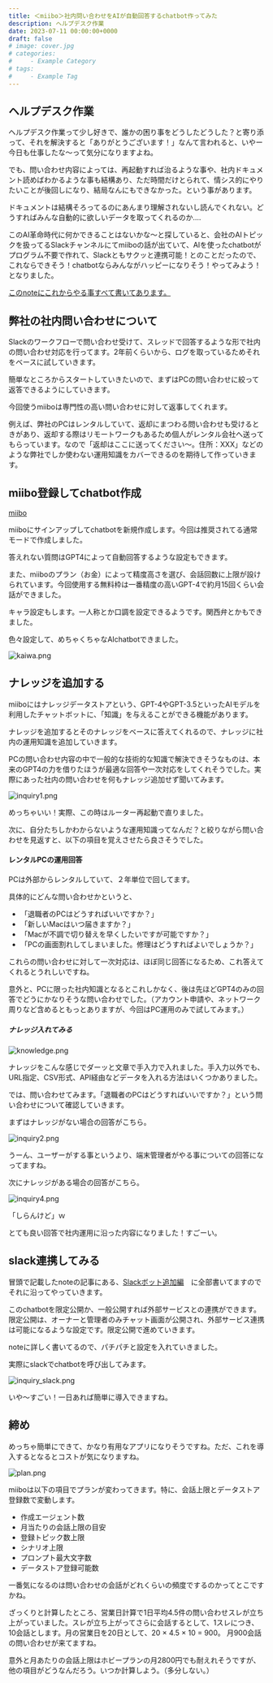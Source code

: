 ```yaml
---
title: ＜miibo＞社内問い合わせをAIが自動回答するchatbot作ってみた
description: ヘルプデスク作業
date: 2023-07-11 00:00:00+0000
draft: false
# image: cover.jpg
# categories:
#     - Example Category
# tags:
#     - Example Tag
---
```


## ヘルプデスク作業
ヘルプデスク作業って少し好きで、誰かの困り事をどうしたどうした？と寄り添って、それを解決すると「ありがとうございます！」なんて言われると、いやー今日も仕事したな～って気分になりますよね。

でも、問い合わせ内容によっては、再起動すれば治るような事や、社内ドキュメント読めばわかるような事も結構あり、ただ時間だけとられて、情シス的にやりたいことが後回しになり、結局なんにもできなかった。という事があります。

ドキュメントは結構そろってるのにあんまり理解されないし読んでくれない。どうすればみんな自動的に欲しいデータを取ってくれるのか....

このAI革命時代に何かできることはないかな～と探していると、会社のAIトピックを扱ってるSlackチャンネルにてmiiboの話が出ていて、AIを使ったchatbotがプログラム不要で作れて、Slackともサクッと連携可能！とのことだったので、これならできそう！chatbotならみんながハッピーになりそう！やってみよう！となりました。

[このnoteにこれからやる事すべて書いてあります。](https://note.com/makunugi/n/n2a393732cd36)

## 弊社の社内問い合わせについて
Slackのワークフローで問い合わせ受けて、スレッドで回答するような形で社内の問い合わせ対応を行ってます。2年前くらいから、ログを取っているためそれをベースに試していきます。

簡単なところからスタートしていきたいので、まずはPCの問い合わせに絞って返答できるようにしていきます。

今回使うmiiboは専門性の高い問い合わせに対して返事してくれます。

例えば、弊社のPCはレンタルしていて、返却にまつわる問い合わせも受けるときがあり、返却する際はリモートワークもあるため個人がレンタル会社へ送ってもらっています。なので「返却はここに送ってください～。住所：XXX」などのような弊社でしか使わない運用知識をカバーできるのを期待して作っていきます。


## miibo登録してchatbot作成

[miibo](https://miibo.jp/)

miiboにサインアップしてchatbotを新規作成します。今回は推奨されてる通常モードで作成しました。

答えれない質問はGPT4によって自動回答するような設定もできます。

また、miiboのプラン（お金）によって精度高さを選び、会話回数に上限が設けられています。今回使用する無料枠は一番精度の高いGPT-4で約月15回くらい会話ができました。

キャラ設定もします。一人称とか口調を設定できるようです。関西弁とかもできました。

色々設定して、めちゃくちゃなAIchatbotできました。

![kaiwa.png](kaiwa.png)

## ナレッジを追加する

miiboにはナレッジデータストアという、GPT-4やGPT-3.5といったAIモデルを利用したチャットボットに、「知識」を与えることができる機能があります。

ナレッジを追加するとそのナレッジをベースに答えてくれるので、ナレッジに社内の運用知識を追加していきます。

PCの問い合わせ内容の中で一般的な技術的な知識で解決できそうなものは、本来のGPT4の力を借りたほうが最適な回答や一次対応をしてくれそうでした。実際にあった社内の問い合わせを何もナレッジ追加せず聞いてみます。

![inquiry1.png](inquiry1.png)

めっちゃいい！実際、この時はルーター再起動で直りました。

次に、自分たちしかわからないような運用知識ってなんだ？と絞りながら問い合わせを見返すと、以下の項目を覚えさせたら良さそうでした。

#### レンタルPCの運用回答
PCは外部からレンタルしていて、２年単位で回してます。

具体的にどんな問い合わせかというと、

* 「退職者のPCはどうすればいいですか？」
* 「新しいMacはいつ届きますか？」
* 「Macが不調で切り替えを早くしたいですが可能ですか？」
* 「PCの画面割れしてしまいました。修理はどうすればよいでしょうか？」

これらの問い合わせに対して一次対応は、ほぼ同じ回答になるため、これ答えてくれるとうれしいですね。

意外と、PCに限った社内知識となるとこれしかなく、後は先ほどGPT4のみの回答でどうにかなりそうな問い合わせでした。（アカウント申請や、ネットワーク周りなど含めるともっとありますが、今回はPC運用のみで試してみます。）


##### ナレッジ入れてみる

![knowledge.png](knowledge.png)

ナレッジをこんな感じでダーッと文章で手入力で入れました。手入力以外でも、URL指定、CSV形式、API経由などデータを入れる方法はいくつかありました。

では、問い合わせてみます。「退職者のPCはどうすればいいですか？」という問い合わせについて確認していきます。

まずはナレッジがない場合の回答がこちら。

![inquiry2.png](inquiry2.png)

うーん、ユーザーがする事というより、端末管理者がやる事についての回答になってますね。

次にナレッジがある場合の回答がこちら。

![inquiry4.png](inquiry4.png)

「しらんけど」ｗ

とても良い回答で社内運用に沿った内容になりました！すごーい。

## slack連携してみる

冒頭で記載したnoteの記事にある、[Slackボット追加編](https://note.com/makunugi/n/n2a393732cd36?magazine_key=m125bbb29d4ac)　に全部書いてますのでそれに沿ってやっていきます。

このchatbotを限定公開か、一般公開すれば外部サービスとの連携ができます。限定公開は、オーナーと管理者のみチャット画面が公開され、外部サービス連携は可能になるような設定です。限定公開で進めていきます。

noteに詳しく書いてるので、パチパチと設定を入れていきました。

実際にslackでchatbotを呼び出してみます。

![inquiry_slack.png](inquiry_slack.png)

いや～すごい！一日あれば簡単に導入できますね。

## 締め

めっちゃ簡単にできて、かなり有用なアプリになりそうですね。ただ、これを導入するとなるとコストが気になりますね。

![plan.png](plan.png)

miiboは以下の項目でプランが変わってきます。特に、会話上限とデータストア登録数で変動します。

* 作成エージェント数
* 月当たりの会話上限の目安
* 登録トピック数上限
* シナリオ上限
* プロンプト最大文字数
* データストア登録可能数

一番気になるのは問い合わせの会話がどれくらいの頻度でするのかってとこですかね。

ざっくりと計算したところ、営業日計算で1日平均4.5件の問い合わせスレが立ち上がっていました。スレが立ち上がってさらに会話するとして、1スレにつき、10会話とします。月の営業日を20日として、20 × 4.5 × 10 = 900。
月900会話の問い合わせが来てますね。

意外と月あたりの会話上限はホビープランの月2800円でも耐えれそうですが、他の項目がどうなんだろう。いつか計算しよう。（多分しない。）